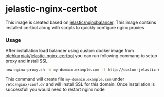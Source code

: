 # jelastic-nginx-certbot

This image is created based on [jelastic/nginxbalancer](https://hub.docker.com/r/jelastic/nginxbalancer). This image contains installed certbot along with scripts to quickly configure nginx proxies

### Usage
After installation load balancer using custom docker image from [olehkurpiak/jelastic-nginx-certbot](https://hub.docker.com/r/olehkurpiak/jelastic-nginx-certbot) you can run following commang to setup proxy and install SSL
```sh
new-nginx-proxy.sh -d my-domain.example.com -f http://custom-jelastic-env.jelastic-provider.com:8081
```

This command will create file `my-domain.example.com` under `/etc/nginx/conf.d/` and will install SSL for this domain. Once installation is successfull you would need to restart nginx node

